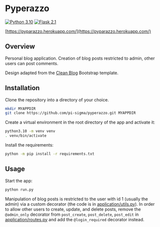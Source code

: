 # Pyperazzo

[![Python 3.10](https://img.shields.io/badge/python-3.10-blue)](https://www.python.org/downloads/release/python-3100/)
[![Flask 2.1](https://img.shields.io/badge/flask-2.1-blue)](https://flask.palletsprojects.com/en/2.1.x/)

[https://pyparazzo.herokuapp.com/](https://pyparazzo.herokuapp.com/)

## Overview
Personal blog application.
Creation of blog posts restricted to admin, other users can post comments.

Design adapted from the [Clean Blog](https://startbootstrap.com/theme/clean-blog) Bootstrap template.

## Installation
Clone the repository into a directory of your choice.
```sh
mkdir MYAPPDIR
git clone https://github.com/pi-sigma/pyperazzo.git MYAPPDIR
```

Create a virtual environment in the root directory of the app and activate it:
```sh
python3.10 -m venv venv
. venv/bin/activate
```

Install the requirements:
```sh
python -m pip install -r requirements.txt
```

## Usage
Start the app:
```sh
python run.py
```

Manipulation of blog posts is restricted to the user with id 1 (usually the admin) via a custom decorator (the code is in [application/utils.py](https://github.com/pi-sigma/pyperazzo/blob/main/application/utils.py)).
In order to allow other users to create, update, and delete posts, remove the `@admin_only` decorator from `post_create`, `post_delete`, `post_edit` in [application/routes.py](https://github.com/pi-sigma/pyperazzo/blob/main/application/routes.py) and add the `@login_required` decorator instead.
